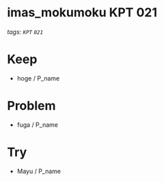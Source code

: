# imas_mokumoku KPT 021

###### tags: `KPT` `021`

# Keep

- hoge / P_name

# Problem

- fuga / P_name

# Try

- Mayu / P_name
